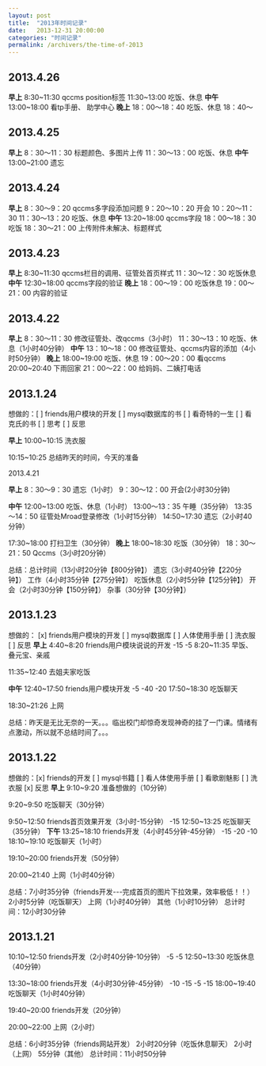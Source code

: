 ```yaml
---
layout: post
title:  "2013年时间记录"
date:   2013-12-31 20:00:00
categories: "时间记录"
permalink: /archivers/the-time-of-2013
---
```


## 2013.4.26
**早上**
8:30~11:30     qccms position标签
11:30~13:00     吃饭、休息
**中午**
13:00~18:00     看tp手册、 助学中心
**晚上**
18：00～18：40     吃饭、休息
18：40～

## 2013.4.25
**早上**
8：30～11：30     标题颜色、多图片上传
11：30～13：00     吃饭、休息
**中午**
13:00~21:00     遗忘


## 2013.4.24
**早上**
8：30～9：20     qccms多字段添加问题
9：20～10：20     开会
10：20～11：30
11：30～13：20     吃饭、休息
**中午**
13:20~18:00     qccms字段
18：00～18：30     吃饭
18：30～21：00     上传附件未解决、标题样式

## 2013.4.23
**早上**
8:30~11:30     qccms栏目的调用、征管处首页样式
11：30～12：30     吃饭休息
**中午**
12:30~18:00     qccms字段的验证
**晚上**
18：00～19：00     吃饭休息
19：00～21：00     内容的验证

## 2013.4.22
**早上**
8：30～11：30     修改征管处、改qccms（3小时）
11：30～13：10     吃饭、休息（1小时40分钟）
**中午**
13：10～18：00     修改征管处、qccms内容的添加（4小时50分钟）
**晚上**
18:00~19:00     吃饭、休息
19：00～20：00     看qccms
20:00~20:40     下雨回家
21：00～22：00     给妈妈、二姨打电话

## 2013.1.24
想做的：[ ] friends用户模块的开发
              [ ] mysql数据库的书
              [ ] 看奇特的一生
              [ ] 看克氏的书
              [ ] 思考
              [ ] 反思

**早上**
10:00~10:15     洗衣服

10:15~10:25     总结昨天的时间，今天的准备

2013.4.21

**早上**
8：30～9：30     遗忘（1小时）
9：30～12：00     开会(2小时30分钟)

**中午**
12:00~13:00     吃饭、休息（1小时）
13:00～13：35     午睡（35分钟）
13:35～14：50    征管处Mroad登录修改（1小时15分钟）
14:50~17:30     遗忘（2小时40分钟）

17:30~18:00     打扫卫生（30分钟）
**晚上**
18:00~18:30     吃饭（30分钟）
18：30～21：50     Qccms（3小时20分钟）

总结：总计时间（13小时20分钟【800分钟】）     遗忘（3小时40分钟【220分钟】）     工作（4小时35分钟【275分钟】）     吃饭休息（2小时5分钟【125分钟】）     开会（2小时30分钟【150分钟】）
     杂事（30分钟【30分钟】）

## 2013.1.23

想做的： [x] friends用户模块的开发
               [ ] mysql数据库
               [ ] 人体使用手册
               [ ] 洗衣服
               [ ] 反思
**早上**
4:40~8:20     friends用户模块说说的开发
     -15 -5
8:20~11:35     早饭、叠元宝、亲戚

11:35~12:40     去姐夫家吃饭

**中午**
12:40~17:50     friends用户模块开发
     -5  -40 -20
17:50~18:30     吃饭聊天

18:30~21:26     上网

总结：昨天是无比无奈的一天。。。临出校门却惊奇发现神奇的挂了一门课。情绪有点激动，所以就不总结时间了。。。

## 2013.1.22

想做的：[x] friends的开发
             [ ] mysql书籍
             [ ] 看人体使用手册
             [ ] 看歌剧魅影
             [ ] 洗衣服
             [x] 反思
**早上**
9:10~9:20     准备想做的（10分钟）

9:20~9:50      吃饭聊天（30分钟）

9:50~12:50     friends首页效果开发（3小时-15分钟）
     -15
12:50~13:25     吃饭聊天（35分钟）
**下午**
13:25~18:10     friends开发（4小时45分钟-45分钟）
     -15 -20 -10
18:10~19:10     吃饭聊天（1小时）

19:10~20:00     friends开发（50分钟）

20:00~21:40     上网（1小时40分钟）

总结：7小时35分钟（friends开发---完成首页的图片下拉效果，效率极低！！）     2小时5分钟（吃饭聊天）    上网（1小时40分钟）
其他（1小时10分钟）     总计时间：12小时30分钟

## 2013.1.21

10:10~12:50     friends开发（2小时40分钟-10分钟）
     -5 -5
12:50~13:30     吃饭休息 （40分钟）

13:30~18:00     friends开发（4小时30分钟-45分钟）
     -10 -15 -5 -15
18:00~19:40     吃饭聊天（1小时40分钟）

19:40~20:00     friends开发（20分钟）

20:00~22:00     上网（2小时）

总结：6小时35分钟（friends网站开发）     2小时20分钟（吃饭休息聊天）     2小时（上网）     55分钟（其他）     总计时间：11小时50分钟

